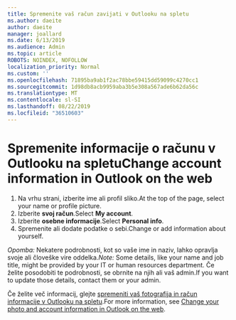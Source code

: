```yaml
---
title: Spremenite vaš račun zavijati v Outlooku na spletu
ms.author: daeite
author: daeite
manager: joallard
ms.date: 6/13/2019
ms.audience: Admin
ms.topic: article
ROBOTS: NOINDEX, NOFOLLOW
localization_priority: Normal
ms.custom: ''
ms.openlocfilehash: 71895ba9ab1f2ac78bbe59415dd59099c4270cc1
ms.sourcegitcommit: 1d98db8acb9959aba3b5e308a567ade6b62da56c
ms.translationtype: MT
ms.contentlocale: sl-SI
ms.lasthandoff: 08/22/2019
ms.locfileid: "36510603"
---
```

# <a name="change-account-information-in-outlook-on-the-web"></a><span data-ttu-id="16b13-102">Spremenite informacije o računu v Outlooku na spletu</span><span class="sxs-lookup"><span data-stu-id="16b13-102">Change account information in Outlook on the web</span></span>

1. <span data-ttu-id="16b13-103">Na vrhu strani, izberite ime ali profil sliko.</span><span class="sxs-lookup"><span data-stu-id="16b13-103">At the top of the page, select your name or profile picture.</span></span>
1. <span data-ttu-id="16b13-104">Izberite **svoj račun**.</span><span class="sxs-lookup"><span data-stu-id="16b13-104">Select **My account**.</span></span>
1. <span data-ttu-id="16b13-105">Izberite **osebne informacije**.</span><span class="sxs-lookup"><span data-stu-id="16b13-105">Select **Personal info**.</span></span>
1. <span data-ttu-id="16b13-106">Spremenite ali dodate podatke o sebi.</span><span class="sxs-lookup"><span data-stu-id="16b13-106">Change or add information about yourself.</span></span>

<span data-ttu-id="16b13-107">*Opomba:* Nekatere podrobnosti, kot so vaše ime in naziv, lahko opravlja svoje ali človeške vire oddelka.</span><span class="sxs-lookup"><span data-stu-id="16b13-107">*Note:* Some details, like your name and job title, might be provided by your IT or human resources department.</span></span> <span data-ttu-id="16b13-108">Če želite posodobiti te podrobnosti, se obrnite na njih ali vaš admin.</span><span class="sxs-lookup"><span data-stu-id="16b13-108">If you want to update those details, contact them or your admin.</span></span>

<span data-ttu-id="16b13-109">Če želite več informacij, glejte [spremeniti vaš fotografija in račun informacije v Outlooku na spletu](https://support.office.com/article/b2dbb289-851d-4bed-93c3-3e136f5659ec).</span><span class="sxs-lookup"><span data-stu-id="16b13-109">For more information, see [Change your photo and account information in Outlook on the web](https://support.office.com/article/b2dbb289-851d-4bed-93c3-3e136f5659ec).</span></span>